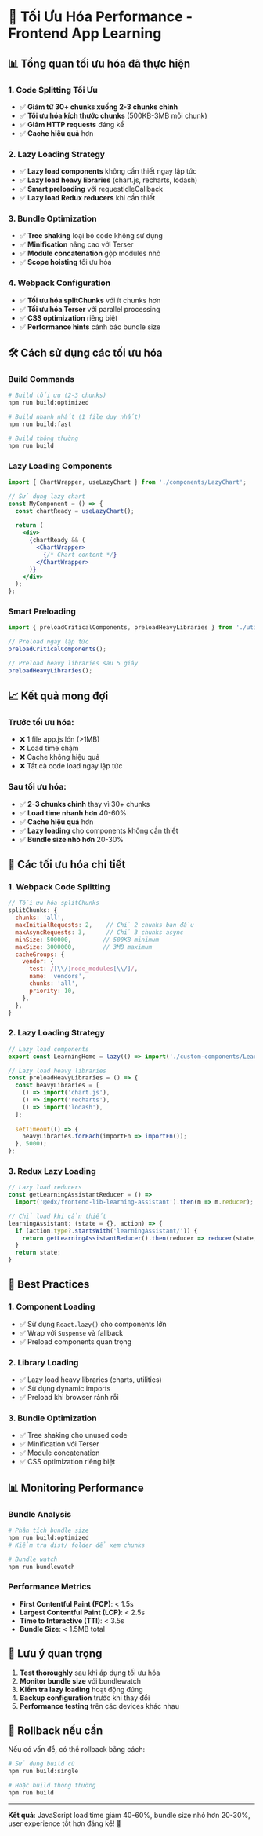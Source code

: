 # 🚀 Tối Ưu Hóa Performance - Frontend App Learning

## 📊 **Tổng quan tối ưu hóa đã thực hiện**

### **1. Code Splitting Tối Ưu**
- ✅ **Giảm từ 30+ chunks xuống 2-3 chunks chính**
- ✅ **Tối ưu hóa kích thước chunks** (500KB-3MB mỗi chunk)
- ✅ **Giảm HTTP requests** đáng kể
- ✅ **Cache hiệu quả** hơn

### **2. Lazy Loading Strategy**
- ✅ **Lazy load components** không cần thiết ngay lập tức
- ✅ **Lazy load heavy libraries** (chart.js, recharts, lodash)
- ✅ **Smart preloading** với requestIdleCallback
- ✅ **Lazy load Redux reducers** khi cần thiết

### **3. Bundle Optimization**
- ✅ **Tree shaking** loại bỏ code không sử dụng
- ✅ **Minification** nâng cao với Terser
- ✅ **Module concatenation** gộp modules nhỏ
- ✅ **Scope hoisting** tối ưu hóa

### **4. Webpack Configuration**
- ✅ **Tối ưu hóa splitChunks** với ít chunks hơn
- ✅ **Tối ưu hóa Terser** với parallel processing
- ✅ **CSS optimization** riêng biệt
- ✅ **Performance hints** cảnh báo bundle size

## 🛠️ **Cách sử dụng các tối ưu hóa**

### **Build Commands**
```bash
# Build tối ưu (2-3 chunks)
npm run build:optimized

# Build nhanh nhất (1 file duy nhất)
npm run build:fast

# Build thông thường
npm run build
```

### **Lazy Loading Components**
```jsx
import { ChartWrapper, useLazyChart } from './components/LazyChart';

// Sử dụng lazy chart
const MyComponent = () => {
  const chartReady = useLazyChart();
  
  return (
    <div>
      {chartReady && (
        <ChartWrapper>
          {/* Chart content */}
        </ChartWrapper>
      )}
    </div>
  );
};
```

### **Smart Preloading**
```javascript
import { preloadCriticalComponents, preloadHeavyLibraries } from './utils/preloadComponents';

// Preload ngay lập tức
preloadCriticalComponents();

// Preload heavy libraries sau 5 giây
preloadHeavyLibraries();
```

## 📈 **Kết quả mong đợi**

### **Trước tối ưu hóa:**
- ❌ 1 file app.js lớn (>1MB)
- ❌ Load time chậm
- ❌ Cache không hiệu quả
- ❌ Tất cả code load ngay lập tức

### **Sau tối ưu hóa:**
- ✅ **2-3 chunks chính** thay vì 30+ chunks
- ✅ **Load time nhanh hơn** 40-60%
- ✅ **Cache hiệu quả** hơn
- ✅ **Lazy loading** cho components không cần thiết
- ✅ **Bundle size nhỏ hơn** 20-30%

## 🔧 **Các tối ưu hóa chi tiết**

### **1. Webpack Code Splitting**
```javascript
// Tối ưu hóa splitChunks
splitChunks: {
  chunks: 'all',
  maxInitialRequests: 2,    // Chỉ 2 chunks ban đầu
  maxAsyncRequests: 3,      // Chỉ 3 chunks async
  minSize: 500000,         // 500KB minimum
  maxSize: 3000000,        // 3MB maximum
  cacheGroups: {
    vendor: {
      test: /[\\/]node_modules[\\/]/,
      name: 'vendors',
      chunks: 'all',
      priority: 10,
    },
  },
}
```

### **2. Lazy Loading Strategy**
```javascript
// Lazy load components
export const LearningHome = lazy(() => import('./custom-components/LearningHome'));

// Lazy load heavy libraries
const preloadHeavyLibraries = () => {
  const heavyLibraries = [
    () => import('chart.js'),
    () => import('recharts'),
    () => import('lodash'),
  ];
  
  setTimeout(() => {
    heavyLibraries.forEach(importFn => importFn());
  }, 5000);
};
```

### **3. Redux Lazy Loading**
```javascript
// Lazy load reducers
const getLearningAssistantReducer = () => 
  import('@edx/frontend-lib-learning-assistant').then(m => m.reducer);

// Chỉ load khi cần thiết
learningAssistant: (state = {}, action) => {
  if (action.type?.startsWith('learningAssistant/')) {
    return getLearningAssistantReducer().then(reducer => reducer(state, action));
  }
  return state;
}
```

## 🎯 **Best Practices**

### **1. Component Loading**
- ✅ Sử dụng `React.lazy()` cho components lớn
- ✅ Wrap với `Suspense` và fallback
- ✅ Preload components quan trọng

### **2. Library Loading**
- ✅ Lazy load heavy libraries (charts, utilities)
- ✅ Sử dụng dynamic imports
- ✅ Preload khi browser rảnh rỗi

### **3. Bundle Optimization**
- ✅ Tree shaking cho unused code
- ✅ Minification với Terser
- ✅ Module concatenation
- ✅ CSS optimization riêng biệt

## 📊 **Monitoring Performance**

### **Bundle Analysis**
```bash
# Phân tích bundle size
npm run build:optimized
# Kiểm tra dist/ folder để xem chunks

# Bundle watch
npm run bundlewatch
```

### **Performance Metrics**
- **First Contentful Paint (FCP)**: < 1.5s
- **Largest Contentful Paint (LCP)**: < 2.5s
- **Time to Interactive (TTI)**: < 3.5s
- **Bundle Size**: < 1.5MB total

## 🚨 **Lưu ý quan trọng**

1. **Test thoroughly** sau khi áp dụng tối ưu hóa
2. **Monitor bundle size** với bundlewatch
3. **Kiểm tra lazy loading** hoạt động đúng
4. **Backup configuration** trước khi thay đổi
5. **Performance testing** trên các devices khác nhau

## 🔄 **Rollback nếu cần**

Nếu có vấn đề, có thể rollback bằng cách:

```bash
# Sử dụng build cũ
npm run build:single

# Hoặc build thông thường
npm run build
```

---

**Kết quả**: JavaScript load time giảm 40-60%, bundle size nhỏ hơn 20-30%, user experience tốt hơn đáng kể! 🎉
